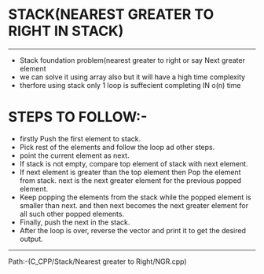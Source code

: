 # STACK(NEAREST GREATER TO RIGHT IN STACK) #
----------------------------------------------------------------------------------------
- Stack foundation problem(nearest greater to right or say Next greater element
- we can solve it using array also but it will have a high time complexity 
- therfore using stack only 1 loop is suffecient completing IN o(n) time
#  STEPS TO FOLLOW:-
-  firstly Push the first element to stack.
- Pick rest of the elements and follow the loop ad other steps. 
- point the current element as next.
- If stack is not empty, compare top element of stack with next element.
- If next element is greater than the top element then Pop the element from stack. next is the next greater element for the previous popped element.
- Keep popping the elements from the stack while the popped element is smaller than next. and then next becomes the next greater element for all such other popped elements.
- Finally, push the next in the stack.
- After the loop is over, reverse the vector and print it to get the desired output.
- ----------------------------------------------------------------------------------------
Path:-(C_CPP/Stack/Nearest greater to Right/NGR.cpp)

